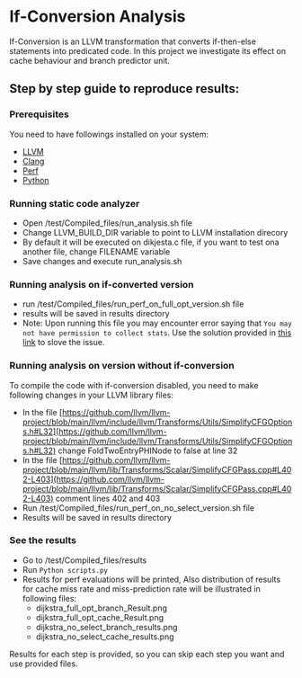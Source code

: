 # If-Conversion Analysis

If-Conversion is an LLVM transformation that converts if-then-else statements into predicated code. In this project we investigate its effect on cache behaviour and branch predictor unit.

## Step by step guide to reproduce results:

### Prerequisites

You need to have followings installed on your system:

- [LLVM](https://llvm.org/docs/GettingStarted.html)
- [Clang](https://llvm.org/docs/GettingStarted.html)
- [Perf](https://www.brendangregg.com/perf.html)
- [Python](https://www.python.org/downloads)

### Running static code analyzer
- Open /test/Compiled_files/run_analysis.sh file
- Change LLVM_BUILD_DIR variable to point to LLVM installation direcory
- By default it will be executed on dikjesta.c file, if you want to test ona another file, change FILENAME variable
- Save changes and execute run_analysis.sh

### Running analysis on if-converted version
- run /test/Compiled_files/run_perf_on_full_opt_version.sh file
- results will be saved in results directory
- Note: Upon running this file you may encounter error saying that `You may not have permission to collect stats`. Use the solution provided in [this link](https://superuser.com/questions/980632/run-perf-without-root-rights) to slove the issue.

### Running analysis on version without if-conversion

To compile the code with if-conversion disabled, you need to make following changes in your LLVM library files:

- In the file [https://github.com/llvm/llvm-project/blob/main/llvm/include/llvm/Transforms/Utils/SimplifyCFGOptions.h#L32](https://github.com/llvm/llvm-project/blob/main/llvm/include/llvm/Transforms/Utils/SimplifyCFGOptions.h#L32) change FoldTwoEntryPHINode to false  at line 32
- In the file [https://github.com/llvm/llvm-project/blob/main/llvm/lib/Transforms/Scalar/SimplifyCFGPass.cpp#L402-L403](https://github.com/llvm/llvm-project/blob/main/llvm/lib/Transforms/Scalar/SimplifyCFGPass.cpp#L402-L403) comment lines 402 and 403
- Run /test/Compiled_files/run_perf_on_no_select_version.sh file
- Results will be saved in results directory

### See the results
- Go to /test/Compiled_files/results
- Run `Python scripts.py`
- Results for perf evaluations will be printed, Also distribution of results for cache miss rate and miss-prediction rate will be illustrated in following files:
  -  dijkstra_full_opt_branch_Result.png
  -  dijkstra_full_opt_cache_Result.png
  -  dijkstra_no_select_branch_results.png
  -  dijkstra_no_select_cache_results.png

Results for each step is provided, so you can skip each step you want and use provided files.
